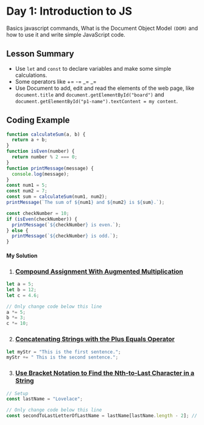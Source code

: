 # Day 1: Introduction to JS

Basics javascript commands, What is the Document Object Model `(DOM)` and how to use it and write simple JavaScript code.

## Lesson Summary

- Use `let` and `const` to declare variables and make some simple calculations.
- Some operators like += -= _= _=
- Use Document to add, edit and read the elements of the web page, like `document.title` and `document.getElementById("board")` and `document.getElementById("p1-name").textContent = my content`.

## Coding Example

```javascript
function calculateSum(a, b) {
  return a + b;
}
function isEven(number) {
  return number % 2 === 0;
}
function printMessage(message) {
  console.log(message);
}
const num1 = 5;
const num2 = 7;
const sum = calculateSum(num1, num2);
printMessage(`The sum of ${num1} and ${num2} is ${sum}.`);

const checkNumber = 10;
if (isEven(checkNumber)) {
  printMessage(`${checkNumber} is even.`);
} else {
  printMessage(`${checkNumber} is odd.`);
}
```

#### My Solution

1. ### [Compound Assignment With Augmented Multiplication](https://www.freecodecamp.org/learn/javascript-algorithms-and-data-structures/basic-javascript/compound-assignment-with-augmented-multiplication)

```javascript
let a = 5;
let b = 12;
let c = 4.6;

// Only change code below this line
a *= 5;
b *= 3;
c *= 10;
```

2. ### [Concatenating Strings with the Plus Equals Operator](https://www.freecodecamp.org/learn/javascript-algorithms-and-data-structures/basic-javascript/concatenating-strings-with-the-plus-equals-operator)

```javascript
let myStr = "This is the first sentence.";
myStr += " This is the second sentence.";
```

3. ### [Use Bracket Notation to Find the Nth-to-Last Character in a String](https://www.freecodecamp.org/learn/javascript-algorithms-and-data-structures/basic-javascript/use-bracket-notation-to-find-the-nth-to-last-character-in-a-string)

```javascript
// Setup
const lastName = "Lovelace";

// Only change code below this line
const secondToLastLetterOfLastName = lastName[lastName.length - 2]; // Change this line
```
